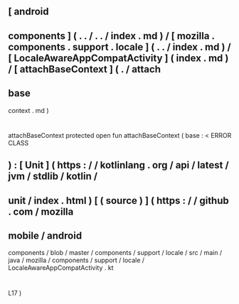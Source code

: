 [
android
-
components
]
(
.
.
/
.
.
/
index
.
md
)
/
[
mozilla
.
components
.
support
.
locale
]
(
.
.
/
index
.
md
)
/
[
LocaleAwareAppCompatActivity
]
(
index
.
md
)
/
[
attachBaseContext
]
(
.
/
attach
-
base
-
context
.
md
)
#
attachBaseContext
protected
open
fun
attachBaseContext
(
base
:
<
ERROR
CLASS
>
)
:
[
Unit
]
(
https
:
/
/
kotlinlang
.
org
/
api
/
latest
/
jvm
/
stdlib
/
kotlin
/
-
unit
/
index
.
html
)
[
(
source
)
]
(
https
:
/
/
github
.
com
/
mozilla
-
mobile
/
android
-
components
/
blob
/
master
/
components
/
support
/
locale
/
src
/
main
/
java
/
mozilla
/
components
/
support
/
locale
/
LocaleAwareAppCompatActivity
.
kt
#
L17
)

